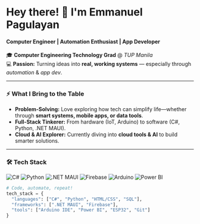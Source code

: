 # **Hey there! 👋 I'm Emmanuel Pagulayan**  
#### **Computer Engineer | Automation Enthusiast | App Developer**  

🎓 **Computer Engineering Technology Grad** @ *TUP Manila*  
💻 **Passion:** Turning ideas into **real, working systems** — especially through *automation* & *app dev*.  

---

### **⚡ What I Bring to the Table**  
- **Problem-Solving:** Love exploring how tech can simplify life—whether through **smart systems, mobile apps, or data tools**.  
- **Full-Stack Tinkerer:** From hardware (IoT, Arduino) to software (C#, Python, .NET MAUI).  
- **Cloud & AI Explorer:** Currently diving into **cloud tools & AI** to build smarter solutions.  

---

### **🛠️ Tech Stack**  

![C#](https://img.shields.io/badge/C%23-239120?style=for-the-badge&logo=c-sharp&logoColor=white)
![Python](https://img.shields.io/badge/Python-3776AB?style=for-the-badge&logo=python&logoColor=white)
![.NET MAUI](https://img.shields.io/badge/.NET%20MAUI-512BD4?style=for-the-badge&logo=.net&logoColor=white)
![Firebase](https://img.shields.io/badge/Firebase-FFCA28?style=for-the-badge&logo=firebase&logoColor=black)
![Arduino](https://img.shields.io/badge/Arduino-00979D?style=for-the-badge&logo=arduino&logoColor=white)
![Power BI](https://img.shields.io/badge/Power_BI-F2C811?style=for-the-badge&logo=powerbi&logoColor=black)

```python
# Code, automate, repeat!
tech_stack = {
  "languages": ["C#", "Python", "HTML/CSS", "SQL"],
  "frameworks": [".NET MAUI", "Firebase"],
  "tools": ["Arduino IDE", "Power BI", "ESP32", "Git"]
}

